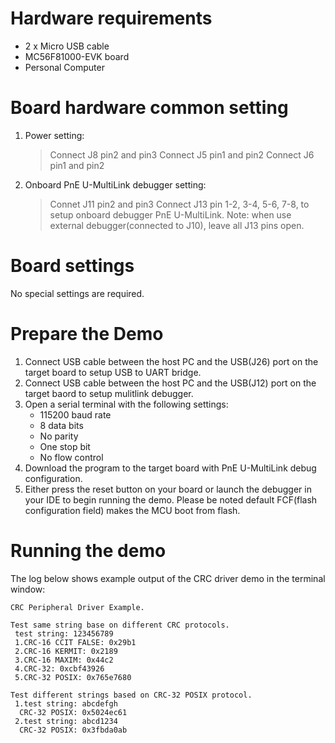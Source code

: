 Hardware requirements
=====================
- 2 x Micro USB cable
- MC56F81000-EVK board
- Personal Computer

Board hardware common setting
=============================
1. Power setting:
   > Connect J8 pin2 and pin3
   > Connect J5 pin1 and pin2
   > Connect J6 pin1 and pin2
2. Onboard PnE U-MultiLink debugger setting:
   > Connet J11 pin2 and pin3
   > Connect J13 pin 1-2, 3-4, 5-6, 7-8, to setup onboard debugger PnE U-MultiLink.
     Note: when use external debugger(connected to J10), leave all J13 pins open.

Board settings
==============
No special settings are required.

Prepare the Demo
================
1.  Connect USB cable between the host PC and the USB(J26) port on the target board to setup USB to UART bridge.
2.  Connect USB cable between the host PC and the USB(J12) port on the target baord to setup mulitlink debugger.
3.  Open a serial terminal with the following settings:
    - 115200 baud rate
    - 8 data bits
    - No parity
    - One stop bit
    - No flow control
4.  Download the program to the target board with PnE U-MultiLink debug configuration.
5.  Either press the reset button on your board or launch the debugger in your IDE to begin running the demo.
    Please be noted default FCF(flash configuration field) makes the MCU boot from flash.

Running the demo
================
The log below shows example output of the CRC driver demo in the terminal window:
~~~~~~~~~~~~~~~~~~~~~~~~~~~~~~~~~~~
CRC Peripheral Driver Example.

Test same string base on different CRC protocols.
 test string: 123456789
 1.CRC-16 CCIT FALSE: 0x29b1
 2.CRC-16 KERMIT: 0x2189
 3.CRC-16 MAXIM: 0x44c2
 4.CRC-32: 0xcbf43926
 5.CRC-32 POSIX: 0x765e7680

Test different strings based on CRC-32 POSIX protocol.
 1.test string: abcdefgh
  CRC-32 POSIX: 0x5024ec61
 2.test string: abcd1234
  CRC-32 POSIX: 0x3fbda0ab

~~~~~~~~~~~~~~~~~~~~~~~~~~~~~~~~~~~
